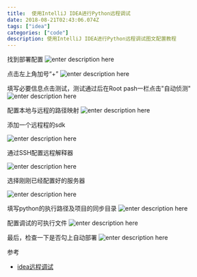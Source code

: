 ```yaml
---
title:  使用IntelliJ IDEA进行Python远程调试
date: 2018-08-21T02:43:06.074Z
tags: ["idea"]
categories: ["code"]
description: 使用IntelliJ IDEA进行Python远程调试图文配置教程
---
```


找到部署配置
![enter description here](https://i.loli.net/2018/08/21/5b7b7df73be94.jpg)

点击左上角加号“+”
![enter description here](https://i.loli.net/2018/08/21/5b7b7e31e60bf.jpg)

填写必要信息点击测试，测试通过后在Root pash一栏点击"自动侦测"
![enter description here](https://i.loli.net/2018/08/21/5b7b800324fa0.jpg)

配置本地与远程的路径映射
![enter description here](https://i.loli.net/2018/08/21/5b7b804457401.jpg)

添加一个远程程的sdk

![enter description here](https://i.loli.net/2018/08/21/5b7b82335981b.jpg)


通过SSH配置远程解释器

![enter description here](https://i.loli.net/2018/08/21/5b7b81debd3de.jpg)

选择刚刚已经配置好的服务器

![enter description here](https://i.loli.net/2018/08/21/5b7b831d4d4e2.jpg)

填写python的执行路径及项目的同步目录
![enter description here](https://i.loli.net/2018/08/21/5b7b83f56b82e.jpg)

配置调试的可执行文件
![enter description here](https://i.loli.net/2018/08/21/5b7b84e15aa54.jpg)

最后，检查一下是否勾上自动部署
![enter description here](https://i.loli.net/2018/08/21/5b7b7c411d874.jpg)

参考

- [idea远程调试](http://friskit.me/2014/12/09/python-remote-debug-indellij-idea/)